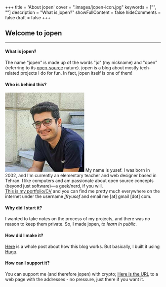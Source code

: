 +++
title = 'About jopen'
cover = ".images/jopen-icon.jpg"
keywords = ["", ""]
description = "What is jopen?"
showFullContent = false
hideComments = false
draft = false
+++

## Welcome to jopen

---

#### What is jopen?

The name "jopen" is made up of the words "jo" (my nickname) and "open" (referring to its [open-source](https://github.com/jfryusef/jopen) nature). jopen is a blog about mostly tech-related projects I do for fun. In fact, jopen itself is one of them!

#### Who is behind this?
![avatar.jpg](/images/yusef-portrait.jpg)
My name is yusef. I was born in 2002, and I'm currently an elementary teacher and web designer based in Tehran. I like computers and am passionate about open source concepts (beyond just software)—a geek/nerd, if you will.  
[This is my portfolio/CV](https://jfryusef.work) and you can find me pretty much everywhere on the internet under the username _jfryusef_ and email me [at] gmail [dot] com.

#### Why did I start it?

I wanted to take notes on the process of my projects, and there was no reason to keep them private. So, I made jopen, _to learn in public_.

#### How did I make it?

[Here](https://jfryusef.link/posts/how-did-i-make-jopen/) is a whole post about how this blog works. But basically, I built it using [Hugo](https://gohugo.io/).

#### How can I support it?

You can support me (and therefore jopen) with crypto; [Here is the URL](https://www.jfryusef.link/support/) to a web page with the addresses - no pressure, just there if you want it.
